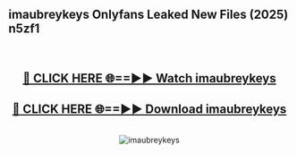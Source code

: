 <h2>imaubreykeys Onlyfans Leaked New Files (2025) n5zf1</h2>
<br>
<div align="center">
<h2><a href="https://mediafiles.top/imaubreykeys&ref=git" rel="nofollow">🔴 CLICK HERE 🌐==►► Watch imaubreykeys</a></h2>
<h2><a href="https://mediafiles.top/imaubreykeys&ref=git" rel="nofollow">🔴 CLICK HERE 🌐==►► Download imaubreykeys</a></h2>
<br>
<a href="https://mediafiles.top/imaubreykeys&ref=git" rel="nofollow" data-target="animated-image.originalLink"><img src="https://i.ibb.co.com/xMMVF88/686577567.gif" alt="imaubreykeys" style="max-width: 100%; display: inline-block;" data-target="animated-image.originalImage"></a>
</div>
<br>
<br>